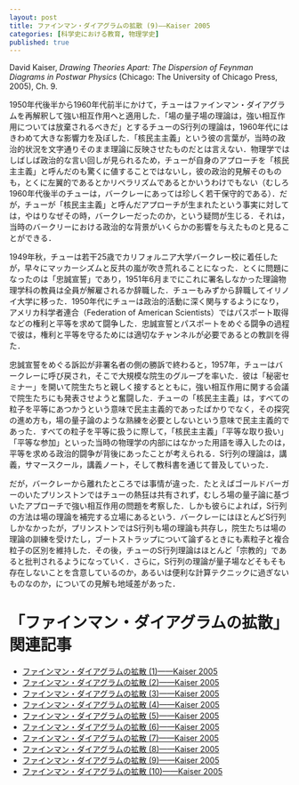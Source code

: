 ```yaml
---
layout: post
title: ファインマン・ダイアグラムの拡散 (9)——Kaiser 2005
categories: [科学史における教育, 物理学史]
published: true
---
```


David Kaiser, _Drawing Theories Apart: The Dispersion of Feynman Diagrams in Postwar Physics_ (Chicago: The University of Chicago Press, 2005), Ch. 9.

1950年代後半から1960年代前半にかけて，チューはファインマン・ダイアグラムを再解釈して強い相互作用へと適用した．「場の量子場の理論は，強い相互作用については放棄されるべきだ」とするチューのS行列の理論は，1960年代にはきわめて大きな影響力を及ぼした．「核民主主義」という彼の言葉が，当時の政治的状況を文字通りそのまま理論に反映させたものだとは言えない．物理学ではしばしば政治的な言い回しが見られるため，チューが自身のアプローチを「核民主主義」と呼んだのも驚くに値することではないし，彼の政治的見解そのものも，とくに左翼的であるとかリベラリズムであるとかいうわけでもない（むしろ1960年代後半のチューは，バークレーにあっては珍しく若干保守的である）．だが，チューが「核民主主義」と呼んだアプローチが生まれたという事実に対しては，やはりなぜその時，バークレーだったのか，という疑問が生じる．それは，当時のバークリーにおける政治的な背景がいくらかの影響を与えたものと見ることができる．

1949年秋，チューは若干25歳でカリフォルニア大学バークレー校に着任したが，早々にマッカーシズムと反共の嵐が吹き荒れることになった．とくに問題になったのは「忠誠宣誓」であり，1951年6月までにこれに署名しなかった理論物理学科の教員は全員が解雇されるか辞職した．チューもみずから辞職してイリノイ大学に移った．1950年代にチューは政治的活動に深く関与するようになり，アメリカ科学者連合（Federation of American Scientists）ではパスポート取得などの権利と平等を求めて闘争した．忠誠宣誓とパスポートをめぐる闘争の過程で彼は，権利と平等を守るためには適切なチャンネルが必要であるとの教訓を得た．

忠誠宣誓をめぐる訴訟が非署名者の側の勝訴で終わると，1957年，チューはバークレーに呼び戻され，そこで大規模な院生のグループを率いた．彼は「秘密セミナー」を開いて院生たちと親しく接するとともに，強い相互作用に関する会議で院生たちにも発表させようと奮闘した．チューの「核民主主義」は，すべての粒子を平等にあつかうという意味で民主主義的であったばかりでなく，その探究の進め方も，場の量子論のような熟練を必要としないという意味で民主主義的であった．すべての粒子を平等に扱うに際して，「核民主主義」「平等な取り扱い」「平等な参加」といった当時の物理学の内部にはなかった用語を導入したのは，平等を求める政治的闘争が背後にあったことが考えられる．S行列の理論は，講義，サマースクール，講義ノート，そして教科書を通じて普及していった．

だが，バークレーから離れたところでは事情が違った．たとえばゴールドバーガーのいたプリンストンではチューの熱狂は共有されず，むしろ場の量子論に基づいたアプローチで強い相互作用の問題を考察した．しかも彼らによれば，S行列の方法は場の理論を補完する立場にあるという．バークレーにはほとんどS行列しかなかったが，プリンストンではS行列も場の理論も共存し，院生たちは場の理論の訓練を受けたし，ブートストラップについて論ずるときにも素粒子と複合粒子の区別を維持した．その後，チューのS行列理論はほとんど「宗教的」であると批判されるようになっていく．さらに，S行列の理論が量子場などそもそも存在しないことを含意しているのか，あるいは便利な計算テクニックに過ぎないものなのか，についての見解も地域差があった．

# 「ファインマン・ダイアグラムの拡散」関連記事

* [ファインマン・ダイアグラムの拡散 (1)——Kaiser 2005](http://hinaba.org/mikro-und-makro/2019/01/24/01.html)
* [ファインマン・ダイアグラムの拡散 (2)——Kaiser 2005](http://hinaba.org/mikro-und-makro/2019/01/29/01.html)
* [ファインマン・ダイアグラムの拡散 (3)——Kaiser 2005](http://hinaba.org/mikro-und-makro/2019/01/29/02.html)
* [ファインマン・ダイアグラムの拡散 (4)——Kaiser 2005](http://hinaba.org/mikro-und-makro/2019/01/31/01.html)
* [ファインマン・ダイアグラムの拡散 (5)——Kaiser 2005](http://hinaba.org/mikro-und-makro/2019/02/04/01.html)
* [ファインマン・ダイアグラムの拡散 (6)——Kaiser 2005](http://hinaba.org/mikro-und-makro/2019/02/07/01.html)
* [ファインマン・ダイアグラムの拡散 (7)——Kaiser 2005](http://hinaba.org/mikro-und-makro/2019/02/08/01.html)
* [ファインマン・ダイアグラムの拡散 (8)——Kaiser 2005](http://hinaba.org/mikro-und-makro/2019/02/14/01.html)
* [ファインマン・ダイアグラムの拡散 (9)——Kaiser 2005](http://hinaba.org/mikro-und-makro/2019/02/15/01.html)
* [ファインマン・ダイアグラムの拡散 (10)——Kaiser 2005](http://hinaba.org/mikro-und-makro/2019/02/15/02.html)

